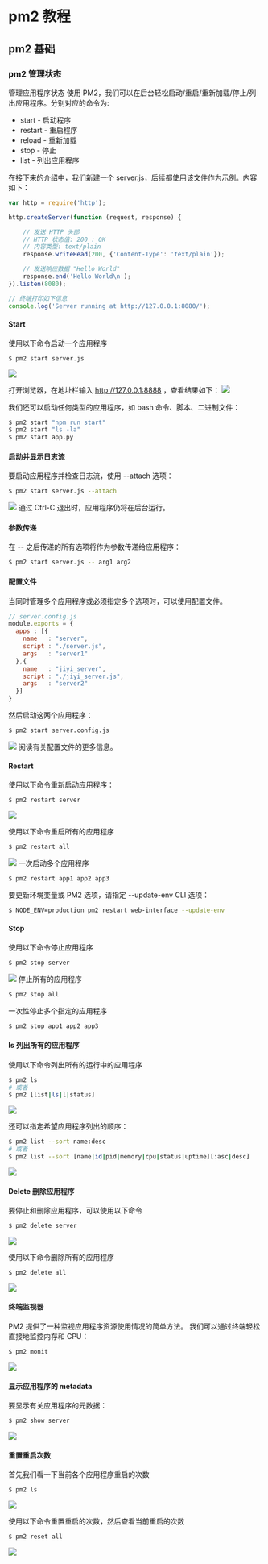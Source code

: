 # pm2 教程
<!-- https://markdown.com.cn/basic-syntax/horizontal-rules.html -->
<!-- https://www.jiyik.com/w/pm2/pm2-applications-states -->

## pm2 基础

### pm2 管理状态
管理应用程序状态
使用 PM2，我们可以在后台轻松启动/重启/重新加载/停止/列出应用程序。分别对应的命令为:  
- start - 启动程序  
- restart - 重启程序  
- reload - 重新加载  
- stop - 停止  
- list - 列出应用程序  

在接下来的介绍中，我们新建一个 server.js，后续都使用该文件作为示例。内容如下：  
```javascript
var http = require('http');

http.createServer(function (request, response) {

    // 发送 HTTP 头部 
    // HTTP 状态值: 200 : OK
    // 内容类型: text/plain
    response.writeHead(200, {'Content-Type': 'text/plain'});

    // 发送响应数据 "Hello World"
    response.end('Hello World\n');
}).listen(8080);

// 终端打印如下信息
console.log('Server running at http://127.0.0.1:8080/');
```

#### Start
使用以下命令启动一个应用程序
```bash
$ pm2 start server.js
```
![](resources/pm2-list.jpg)

打开浏览器，在地址栏输入 http://127.0.0.1:8888 ，查看结果如下：
![](resources/pm2-server-web.jpg)

我们还可以启动任何类型的应用程序，如 bash 命令、脚本、二进制文件：
```bash
$ pm2 start "npm run start"
$ pm2 start "ls -la"
$ pm2 start app.py
```

#### 启动并显示日志流
要启动应用程序并检查日志流，使用 --attach 选项：
```bash
$ pm2 start server.js --attach
```
![](resources/pm2-attach.jpg)
通过 Ctrl-C 退出时，应用程序仍将在后台运行。

#### 参数传递

在 -- 之后传递的所有选项将作为参数传递给应用程序：
```bash
$ pm2 start server.js -- arg1 arg2
```

#### 配置文件

当同时管理多个应用程序或必须指定多个选项时，可以使用配置文件。

```javascript
// server.config.js
module.exports = {
  apps : [{
    name   : "server",
    script : "./server.js",
    args   : "server1"
  },{
    name   : "jiyi_server",
    script : "./jiyi_server.js",
    args   : "server2"
  }]    
}
```

然后启动这两个应用程序：
```bash
$ pm2 start server.config.js
```
![](resources/pm2-list-config.jpg)
阅读有关配置文件的更多信息。

#### Restart
使用以下命令重新启动应用程序：

```bash
$ pm2 restart server
```

![](resources/pm2-restart.jpg)

使用以下命令重启所有的应用程序

```bash
$ pm2 restart all
```
![](resources/pm2-reset-all.jpg)
一次启动多个应用程序

```bash
$ pm2 restart app1 app2 app3 
```

要更新环境变量或 PM2 选项，请指定 --update-env CLI 选项：
```bash
$ NODE_ENV=production pm2 restart web-interface --update-env
```

#### Stop
使用以下命令停止应用程序

```bash
$ pm2 stop server
```

![](resources/pm2-stop.jpg)
停止所有的应用程序

```bash
$ pm2 stop all
```

一次性停止多个指定的应用程序
```bash
$ pm2 stop app1 app2 app3
```

#### ls 列出所有的应用程序
使用以下命令列出所有的运行中的应用程序
```bash
$ pm2 ls
# 或者
$ pm2 [list|ls|l|status]
```

![](resources/pm2-list-all.jpg)

还可以指定希望应用程序列出的顺序：

```bash
$ pm2 list --sort name:desc
# 或者
$ pm2 list --sort [name|id|pid|memory|cpu|status|uptime][:asc|desc]
```

![](resources/pm2-list-sort.jpg)

#### Delete 删除应用程序
要停止和删除应用程序，可以使用以下命令

```bash
$ pm2 delete server
```

![](resources/pm2-delete.jpg)

使用以下命令删除所有的应用程序
```bash
$ pm2 delete all
```

![](resources/pm2-delete-all.jpg)

#### 终端监视器
PM2 提供了一种监视应用程序资源使用情况的简单方法。 我们可以通过终端轻松直接地监控内存和 CPU：
```bash
$ pm2 monit
```

![](resources/pm2-monit.jpg)

#### 显示应用程序的 metadata
要显示有关应用程序的元数据：
```bash
$ pm2 show server
```

![](resources/pm2-show-server.jpg)

#### 重置重启次数
首先我们看一下当前各个应用程序重启的次数
```bash
$ pm2 ls
```

![](resources/pm2-restart-all.jpg)

使用以下命令重置重启的次数，然后查看当前重启的次数
```bash
$ pm2 reset all
```

![](resources/pm2-reset-all.jpg)
